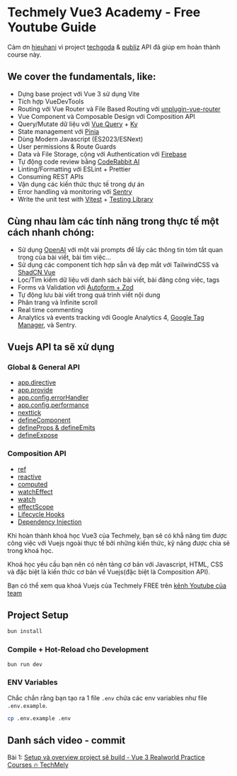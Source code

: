 # Techmely Vue3 Academy - Free Youtube Guide

Cảm ơn [hieuhani](https://github.com/hieuhani) vì project [techgoda](https://github.com/hieuhani/techgoda) & [publiz](https://github.com/hieuhani/publiz) API đã giúp em hoàn thành course này.

## **We cover the fundamentals, like:**

- Dựng base project với Vue 3 sử dụng Vite
- Tích hợp VueDevTools
- Routing với Vue Router và File Based Routing với [unplugin-vue-router](https://github.com/posva/unplugin-vue-router)
- Vue Component và Composable Design với Composition API
- Query/Mutate dữ liệu với [Vue Query](https://tanstack.com/query/latest/docs/framework/vue/overview) + [Ky](https://github.com/sindresorhus/ky)
- State management với [Pinia](https://pinia.vuejs.org/)
- Dùng Modern Javascript (ES2023/ESNext)
- User permissions & Route Guards
- Data và File Storage, cộng với Authentication với [Firebase](https://firebase.google.com/docs/auth)
- Tự động code review bằng [CodeRabbit AI](https://coderabbit.ai/)
- Linting/Formatting với ESLint + Prettier
- Consuming REST APIs
- Vận dụng các kiến thức thực tế trong dự án
- Error handling và monitoring với [Sentry](https://sentry.io/welcome/)
- Write the unit test with [Vitest](https://vitest.dev/) + [Testing Library](https://testing-library.com/)

## **Cùng nhau làm các tính năng trong thực tế một cách nhanh chóng:**

- Sử dụng [OpenAI](https://openai.com/) với một vài prompts để lấy các thông tin tóm tắt quan trọng của bài viết, bài tìm việc...
- Sử dụng các component tích hợp sẵn và đẹp mắt với TailwindCSS và [ShadCN Vue](https://shadcn-vue.com/)
- Lọc/Tìm kiếm dữ liệu với danh sách bài viết, bài đăng công việc, tags
- Forms và Validation với [Autoform + Zod](https://www.shadcn-vue.com/docs/components/auto-form.html)
- Tự động lưu bài viết trong quá trình viết nội dung
- Phân trang và Infinite scroll
- Real time commenting
- Analytics và events tracking với Google Analytics 4, [Google Tag Manager](https://tagmanager.google.com/), và Sentry.

## **Vuejs API ta sẽ xử dụng**

### **Global & General API**

- [app.directive](https://vuejs.org/api/application.html#app-directive)
- [app.provide](https://vuejs.org/api/application.html#app-provide)
- [app.config.errorHandler](https://vuejs.org/api/application.html#app-config-errorhandler)
- [app.config.performance](https://vuejs.org/api/application.html#app-config-performance)
- [nexttick](https://vuejs.org/api/general.html#nexttick)
- [defineComponent](https://vuejs.org/api/general.html#definecomponent)
- [defineProps & defineEmits](https://vuejs.org/api/sfc-script-setup.html#defineprops-defineemits)
- [defineExpose](https://vuejs.org/api/general.html#defineexpose)

### **Composition API**

- [ref](https://vuejs.org/api/reactivity-core.html#ref)
- [reactive](https://vuejs.org/api/reactivity-core.html#reactive)
- [computed](https://vuejs.org/api/reactivity-core.html#computed)
- [watchEffect](https://vuejs.org/api/reactivity-core.html#watcheffect)
- [watch](https://vuejs.org/api/reactivity-core.html#watch)
- [effectScope](https://vuejs.org/api/reactivity-advanced.html#effectscope)
- [Lifecycle Hooks](https://vuejs.org/api/composition-api-lifecycle.html)
- [Dependency Injection](https://vuejs.org/api/composition-api-dependency-injection.html)


Khi hoàn thành khoá học Vue3 của Techmely, bạn sẽ có khẳ năng tìm được công việc với Vuejs ngoài thực tế bởi những kiến thức, kỹ năng được chia sẻ trong khoá học.

Khoá học yêu cầu bạn nên có nên tảng cơ bản với Javascript, HTML, CSS và đặc biệt là kiến thức cơ bản về Vuejs(đặc biệt là Composition API).

Bạn có thể xem qua khoá Vuejs của Techmely FREE trên [kênh Youtube của team](https://www.youtube.com/watch?v=Vg9n_YRGPIY&list=PLwJIrGynFq9B_BQJZJi-ikWDDkYKVUpM5)


## Project Setup

```bash
bun install
```

### Compile + Hot-Reload cho Development

```bash
bun run dev
```

### ENV Variables

Chắc chắn rằng bạn tạo ra 1 file `.env` chứa các env variables như file `.env.example`. 


```bash
cp .env.example .env
```

## Danh sách video - commit

Bài 1: [Setup và overview project sẽ build - Vue 3 Realworld Practice Courses ️🔥 TechMely](https://youtu.be/rFmJD8Ho0vQ)